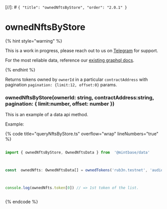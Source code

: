 [//]: # `{ "title": "ownedNftsByStore", "order": "2.0.1" }`
# ownedNftsByStore


{% hint style="warning" %}

This is a work in progress, please reach out to us on [Telegram](https://t.me/mintdev) for support.

For the most reliable data, reference our [existing graphql docs](https://docs.mintbase.io/dev/read-data/mintbase-graph).

{% endhint %}




Returns tokens owned by `ownerId`  in a particular `contractAddress`  with pagination `pagination: {limit:12, offset:0}`  params.



### ownedNftsByStore(ownerId: string, contractAddress:string, pagination: { limit:number, offset: number })



This is an example of a data api method.




Example:



{% code title="queryNftsByStore.ts" overflow="wrap" lineNumbers="true" %}

```typescript

import { ownedNftsByStore, OwnedNftsData } from  '@mintbase/data'



const  ownedNfts: OwnedNftsData[] = ownedTokens('rub3n.testnet', 'audiobr.mintspace2.testnet' { limit:  20 , offset: -});



console.log(ownedNfts.token[0]) // => 1st token of the list.



```

{% endcode %}